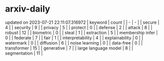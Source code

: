 # arxiv-daily
updated on 2023-07-21 22:11:07.316972
| keyword | count |
| - | - |
| secure | 4 |
| security | 9 |
| privacy | 5 |
| protect | 0 |
| defense | 2 |
| attack | 8 |
| robust | 12 |
| biometric | 0 |
| steal | 1 |
| extraction | 5 |
| membership infer | 0 |
| federate | 7 |
| fair | 1 |
| interpretability | 4 |
| explainability | 0 |
| watermark | 0 |
| diffusion | 6 |
| noise learning | 0 |
| data-free | 0 |
| transformer | 15 |
| generative | 7 |
| large language model | 8 |
| segmentation | 11 |
